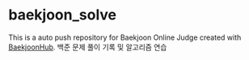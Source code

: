 # baekjoon_solve
This is a auto push repository for Baekjoon Online Judge created with [BaekjoonHub](https://github.com/BaekjoonHub/BaekjoonHub).
백준 문제 풀이 기록 및 알고리즘 연습
